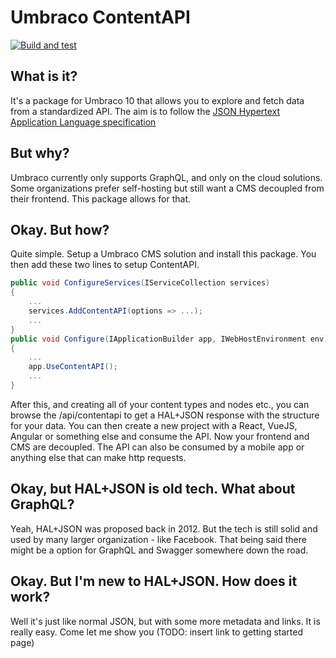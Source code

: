 # Umbraco ContentAPI

[![Build and test](https://github.com/Flaeng/Umbraco.ContentAPI/actions/workflows/build-and-test.yml/badge.svg?branch=main&event=check_run)](https://github.com/Flaeng/Umbraco.ContentAPI/actions/workflows/build-and-test.yml)

## What is it?

It's a package for Umbraco 10 that allows you to explore and fetch data from a standardized API. The aim is to follow the [JSON Hypertext Application Language specification](https://tools.ietf.org/id/draft-kelly-json-hal-01.html#:~:text=The%20JSON%20Hypertext%20Application%20Language,exposed%20as%20series%20of%20links.)

## But why?

Umbraco currently only supports GraphQL, and only on the cloud solutions. Some organizations prefer self-hosting but still want a CMS decoupled from their frontend. 
This package allows for that.

## Okay. But how?

Quite simple. Setup a Umbraco CMS solution and install this package. You then add these two lines to setup ContentAPI. 
```csharp
public void ConfigureServices(IServiceCollection services)
{
    ...
    services.AddContentAPI(options => ...);
    ...
}
public void Configure(IApplicationBuilder app, IWebHostEnvironment env)
{
    ...
    app.UseContentAPI();
    ...
}
```
After this, and creating all of your content types and nodes etc., you can browse the /api/contentapi to 
get a HAL+JSON response with the structure for your data. You can then create a new project with a React, VueJS, Angular or something else and consume the API.
Now your frontend and CMS are decoupled. The API can also be consumed by a mobile app or anything else that can make http requests.

## Okay, but HAL+JSON is old tech. What about GraphQL?

Yeah, HAL+JSON was proposed back in 2012. But the tech is still solid and used by many larger organization - like Facebook. That being said there might be a option
for GraphQL and Swagger somewhere down the road.

## Okay. But I'm new to HAL+JSON. How does it work?

Well it's just like normal JSON, but with some more metadata and links. It is really easy. Come let me show you (TODO: insert link to getting started page) 